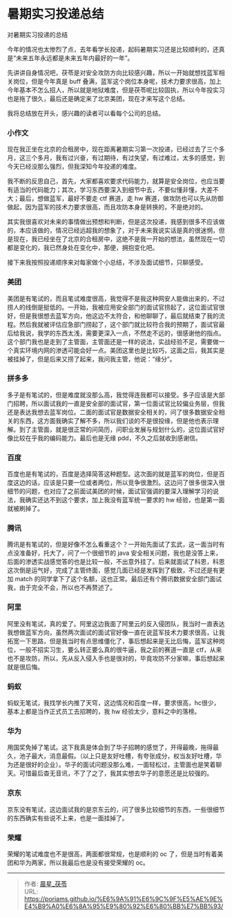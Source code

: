 # 暑期实习投递总结


对暑期实习投递的总结

<!--more-->

今年的情况也太惨烈了点，去年看学长投递，起码暑期实习还是比较顺利的，还真是“未来五年永远都是未来五年内最好的一年”。

先讲讲自身情况吧，茯苓是对安全攻防方向比较感兴趣，所以一开始就想找蓝军相关岗位，但是今年真是 buff 叠满，蓝军这个岗位本身呢，技术力要求很高，加上今年基本不怎么招人，所以就是地狱难度，但是茯苓呢比较固执，所以今年投实习也是拖了很久，最后还是确定来了北京美团，现在才来写这个总结。

我将总结放在开头，感兴趣的读者可以看每个公司的总结。

### 小作文

现在我正坐在北京的合租房中，现在距离暑期实习第一次投递，已经过去了三个多月，这三个多月，我有过兴奋，有过期待，有过失望，有过难过，太多的感觉，到今天已经没那么强烈，但我深知今年投递的难度。

我不断的反思自己，首先，大家都喜欢要求代码能力，就算是安全岗位，也应当要有适当的代码能力；其次，学习东西要深入到细节中去，不要似懂非懂，大差不大；最后，想做蓝军，最好不要走 ctf 赛道，走 hw 赛道，做攻防也可以先从防御做起，因为蓝军的技术力要求很高，而且攻防本身是转换的，不是绝对的。

其实我很喜欢对未来的事情做出预想和判断，但是这次投递，我感到很多不应该做的，本应该做的，情况已经远超我的想象了，对于未来我说实话是真的很迷惘，但是现在，我已经坐在了北京的合租房中，这绝不是我一开始的想法，虽然现在一切都是变化的，我已然身处在变化中，那便，拥抱变化吧。

接下来我按照投递顺序来对每家做个小总结，不涉及面试细节，只聊感受。

### 美团

美团是有笔试的，而且笔试难度很高，我觉得不是我这种网安人能做出来的，不过捞人的线倒是挺低的。一开始，我被应用安全部门的面试官捞起了，这位面试官很好，但是我很想去蓝军方向，他这边不太符合，和他聊聊了，最后就结束了我的流程。然后我就被评估应急部门捞起了，这个部门就比较符合我的预期了，面试官最后给我说，我学的东西太浅，需要更深入一点，不然走不远的，很感谢他的指点。这个部门我也是走到了主管面，主管面还是一样的说法，实战经验不足，需要做一个真实环境内网的渗透可能会好一点。美团这里也是比较巧，这面之后，我其实是被挂掉了，但是后来又捞了起来，我问我主管，他说：“缘分”。

### 拼多多

多子是有笔试的，但是难度就没那么高，我觉得连我都可以接受。多子应该是大部门招聘，所以面试我的一直是安全部的面试官，第一位面试官比较偏业务层，但我还是表达我想去蓝军岗位。二面的面试官是数据安全相关的，问了很多数据安全相关的东西，这方面我确实了解不多，所以我们谈的不是很投缘，但是他也表示理解。到了主管面，就是很正常的问简历，问职业发展与规划什么的，这位面试官好像比较在乎我的编码能力。最后也是无缘 pdd，不久之后就收到感谢信。

### 百度

百度也是有笔试的，百度是选择简答这种题型。这次面的就是蓝军的岗位，但是百度这边的话，应该是只要一位或者两位，所以竞争很激烈。这边问了很多很深入很细节的问题，也对应了之前面试美团的时候，面试官强调的要深入理解学习的说法，我确实还达不到这个要求，加上我没有蓝军统一要求的 hw 经验，也是第一面就被刷掉了。

### 腾讯

腾讯是有笔试的，但是好像不怎么看重这个？一开始先面试了玄武，这一面当时有点没准备好，托大了，问了一个很细节的 java 安全相关问题，我也是没答上来，后面的渗透实战感觉答的也是比较一般，不出意外挂了。后来就面试了科恩，科恩这次倒是运气好，完成了主管终面，感觉几面已经是发挥到了极致，不过还是有更加 match 的同学拿下了这个名额，这也正常。最后还有个腾讯数据安全部门面试我，由于完全不会，所以也不再赘述了。

### 阿里

阿里没有笔试，真的爱了。阿里这边我面了阿里云的反入侵团队，我当时一直表达我想做蓝军方向，虽然两次面试的面试官好像一直在说蓝军技术力要求很高，让我拓宽一下思路，但是我当时有点思维僵化了，事后想起来是无比后悔，蓝军这种岗位，一般不招实习生，要么转正要么真的很牛逼，我之前的赛道一直是 ctf，从来也不是攻防，所以，先从反入侵入手也是很对的，毕竟攻防不分家嘛，事后想起来就是很后悔。

### 蚂蚁

蚂蚁无笔试，我找学长内推了天穹，这边情况和百度一样，要求很高，hc很少，基本上都是当作正式员工去招聘的，我 hw 经验太少，意料之中的落榜。

### 华为

用国奖免掉了笔试。这下我真是体会到了华子招聘的感觉了，开得最晚，拖得最久，池子最大，消息最假。（以上只是友好吐槽，有夸张成分，权当友好吐槽，华为还是很好的企业）。华子的面试问题没那么难，一面轻松过，主管面也是笑着聊天。可惜最后杳无音讯，不了了之了，我其实想去华子的意愿还是比较强的。

### 京东

京东没有笔试，这边面试我的是京东云的，问了很多比较细节的东西，一些很细节的东西确实有些说不上来，也是一面挂掉了。

### 荣耀

荣耀的笔试难度也不是很高，两面都很常规，也是顺利的 oc 了，但是当时有着美团和华为两家，所以我最后也是没有接受荣耀的 oc。


---

> 作者: [晨星_茯苓](/about/)  
> URL: https://poriams.github.io/%E6%9A%91%E6%9C%9F%E5%AE%9E%E4%B9%A0%E6%8A%95%E9%80%92%E6%80%BB%E7%BB%93/  

